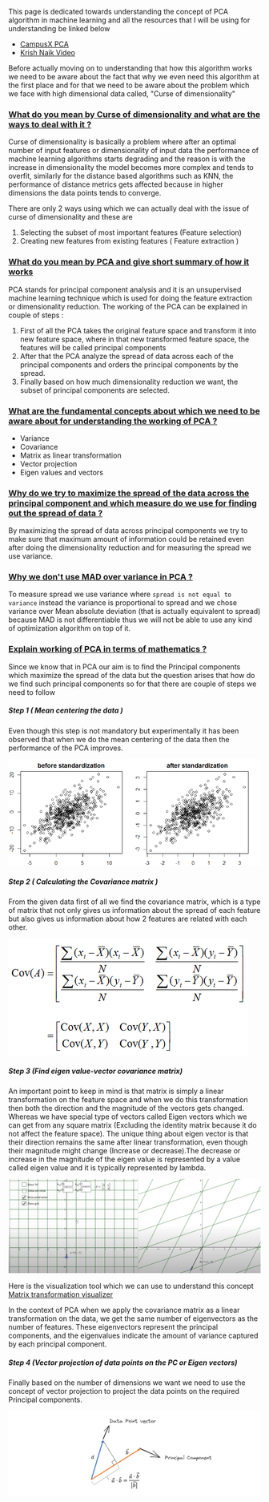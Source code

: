 This page is dedicated towards understanding the concept of PCA algorithm in machine learning and all the resources that I will be using for understanding be linked below

- [CampusX PCA](https://www.youtube.com/watch?v=iRbsBi5W0-c&pp=ygUXUENBIGluIG1hY2hpbmUgbGVhcm5pbmc%3D)
- [Krish Naik Video](https://www.youtube.com/watch?v=H99JRtDDnvk&pp=ygUXUENBIGluIG1hY2hpbmUgbGVhcm5pbmc%3D)

Before actually moving on to understanding that how this algorithm works we need to be aware about the fact that why we even need this algorithm at the first place and for that we need to be aware about the problem which we face with high dimensional data called, "Curse of dimensionality"

### [What do you mean by Curse of dimensionality and what are the ways to deal with it ?](#)

Curse of dimensionality is basically a problem where after an optimal number of input features or dimensionality of input data the performance of machine learning algorithms starts degrading and the reason is with the increase in dimensionality the model becomes more complex and tends to overfit, similarly for the distance based algorithms such as KNN, the performance of distance metrics gets affected because in higher dimensions the data points tends to converge.

There are only 2 ways using which we can actually deal with the issue of curse of dimensionality and these are 

1. Selecting the subset of most important features (Feature selection)
2. Creating new features from existing features ( Feature extraction )

### [What do you mean by PCA and give short summary of how it works](#) 

PCA stands for principal component analysis and it is an unsupervised machine learning technique which is used for doing the feature extraction or dimensionality reduction. The working of the PCA can be explained in couple of steps :

1. First of all the PCA takes the original feature space and transform it into new feature space, where in that new transformed feature space, the features will be called principal components
2. After that the PCA analyze the spread of data across each of the principal components and orders the principal components by the spread.
3. Finally based on how much dimensionality reduction we want, the subset of principal components are selected.


### [What are the fundamental concepts about which we need to be aware about for understanding the working of PCA ?](#) 

- Variance
- Covariance
- Matrix as linear transformation
- Vector projection
- Eigen values and vectors


### [Why do we try to maximize the spread of the data across the principal component and which measure do we use for finding out the spread of data ?](#) 

By maximizing the spread of data across principal components we try to make sure that maximum amount of information could be retained even after doing the dimensionality reduction and for measuring the spread we use variance.

### [Why we don't use MAD over variance in PCA ?](#) 

To measure spread we use variance where `spread is not equal to variance` instead the variance is proportional to spread and we chose variance over Mean absolute deviation (that is actually equivalent to spread) because MAD is not differentiable thus we will not be able to use any kind of optimization algorithm on top of it.


### [Explain working of PCA in terms of mathematics ? ](#)

Since we know that in PCA our aim is to find the Principal components which maximize the spread of the data but the question arises that how do we find such principal components so for that there are couple of steps we need to follow

##### Step 1 ( Mean centering the data )

Even though this step is not mandatory but experimentally it has been observed that when we do the mean centering of the data then the performance of the PCA improves.

![Unsupervised Learning/Images/Mean Centering.png](https://github.com/yuvraaj2002/AI-Notes/blob/master/Unsupervised%20Learning/Images/Mean%20Centering.png)

##### Step 2 ( Calculating the Covariance matrix )

From the given data first of all we find the covariance matrix, which is a type of matrix that not only gives us information about the spread of each feature but also gives us information about how 2 features are related with each other.

![Unsupervised Learning/Images/Covariance_Matrix.png](https://github.com/yuvraaj2002/AI-Notes/blob/master/Unsupervised%20Learning/Images/Covariance_Matrix.png)

##### Step 3 (Find eigen value-vector covariance matrix)

An important point to keep in mind is that matrix is simply a linear transformation on the feature space and when we do this transformation then both the direction and the magnitude of the vectors gets changed. Whereas we have special type of vectors called Eigen vectors which we can get from any square matrix (Excluding the identity matrix because it do not affect the feature space). The unique thing about eigen vector is that their direction remains the same after linear transformation, even though their magnitude might change (Increase or decrease).The decrease or increase in the magnitude of the eigen value is represented by a value called eigen value and it is typically represented by lambda.

![Matrix Linear transformation.png](https://github.com/yuvraaj2002/AI-Notes/blob/master/Unsupervised%20Learning/Images/Matrix%20Linear%20transformation.png)

Here is the visualization tool which we can use to understand this concept [Matrix transformation visualizer](https://www.geogebra.org/m/YCZa8TAH)

In the context of PCA when we apply the covariance matrix as a linear transformation on the data, we get the same number of eigenvectors as the number of features. These eigenvectors represent the principal components, and the eigenvalues indicate the amount of variance captured by each principal component.

##### Step 4 (Vector projection of data points on the PC or Eigen vectors)

Finally based on the number of dimensions we want we need to use the concept of vector projection to project the data points on the required Principal components.

![Vector Projection.png](https://github.com/yuvraaj2002/AI-Notes/blob/master/Unsupervised%20Learning/Images/Vector%20Projection.png)



